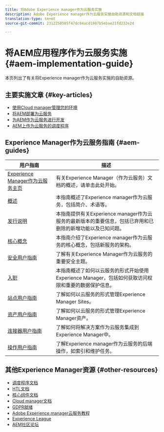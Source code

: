 ```yaml
---
title: 将Adobe Experience manager作为云服务实施
description: Adobe Experience manager作为云服务实施自助资源和文档链接
translation-type: tm+mt
source-git-commit: 2312250505f47dc84acd1987b5ebae21fd232e2d

---
```



# 将AEM应用程序作为云服务实施 {#aem-implementation-guide}

本页列出了有关将Experience manager作为云服务实施的自助资源。

## 主要实施文章 {#key-articles}

* [使用Cloud manager管理您的环境](cloud-manager/manage-environments.md)
* [将AEM部署为云服务](deploying/overview.md)
* [为AEM作为云服务进行开发](developing/introduction/development-guidelines.md)
* [AEM上作为云服务的调度程序](dispatcher/overview.md)

## Experience Manager作为云服务指南 {#aem-guides}

| 用户指南 | 描述 |
|---|---|
| [Experience Manager作为云服务主页](/help/landing/home.md) | 有关Experience Manager（作为云服务）文档的概述，请单击此处开始。 |
| [概述](/help/overview/home.md) | 本指南概述了Experience manager作为云服务，包括简介、术语等。 |
| [发行说明](/help/release-notes/home.md) | 本指南提供有关Experience manager作为云服务的最新版本的重要信息，包括已弃用和已删除的新增功能以及已知问题。 |
| [核心概念](/help/core-concepts/home.md) | 本指南介绍了Experience manager作为云服务的核心概念，包括新服务的架构。 |
| [安全用户指南](/help/security/home.md) | 了解有关Experience Manager作为云服务的重要安全主题。 |
| [入职](/help/onboarding/home.md) | 本指南概述了如何以云服务的形式开始使用Experience Manager，包括如何获取访问权限和重要的数据保护信息。 |
| [站点用户指南](/help/sites-cloud/home.md) | 了解如何以云服务的形式管理Experience Manager Sites。 |
| [资产用户指南](/help/assets/home.md) | 了解如何以云服务的形式管理Experience Manager资产。 |
| [连接器用户指南](/help/connectors/home.md) | 了解如何将解决方案作为云服务集成到Experience Manager中。 |
| [操作用户指南](/help/operations/home.md) | 了解Experience manager作为云服务的后端操作，如索引和维护任务。 |

## 其他Experience Manager资源 {#other-resources}

* [调度程序文档](/help/implementing/dispatcher/overview.md)
* [HTL文档](https://docs.adobe.com/content/help/en/experience-manager-htl/using/overview.html)
* [核心组件文档](https://docs.adobe.com/content/help/en/experience-manager-core-components/using/introduction.html)
* [Cloud manager文档](https://docs.adobe.com/content/help/en/experience-manager-cloud-manager/using/introduction-to-cloud-manager.html)
* [GDPR就绪](/help/onboarding/data-privacy-and-protection-readiness/aem-readiness.md)
* [Adobe Experience manager云服务教程](https://docs.adobe.com/content/help/en/experience-manager-learn/cloud-service/overview.html)
* [Experience League](https://guided.adobe.com/?promoid=K42KVXHD&mv=other#solutions/experience-manager)
* [AEM社区论坛](https://forums.adobe.com/community/experience-cloud/marketing-cloud/experience-manager)